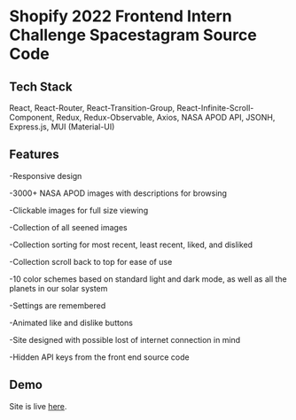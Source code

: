 # Shopify 2022 Frontend Intern Challenge Spacestagram Source Code

## Tech Stack
React, React-Router, React-Transition-Group, React-Infinite-Scroll-Component, Redux, Redux-Observable, Axios, NASA APOD API, JSONH, Express.js, MUI (Material-UI)

## Features
-Responsive design

-3000+ NASA APOD images with descriptions for browsing

-Clickable images for full size viewing

-Collection of all seened images

-Collection sorting for most recent, least recent, liked, and disliked

-Collection scroll back to top for ease of use

-10 color schemes based on standard light and dark mode, as well as all the planets in our solar system

-Settings are remembered

-Animated like and dislike buttons

-Site designed with possible lost of internet connection in mind

-Hidden API keys from the front end source code


## Demo
Site is live [here](https://nlcsdev.github.io/spacestagram/).

